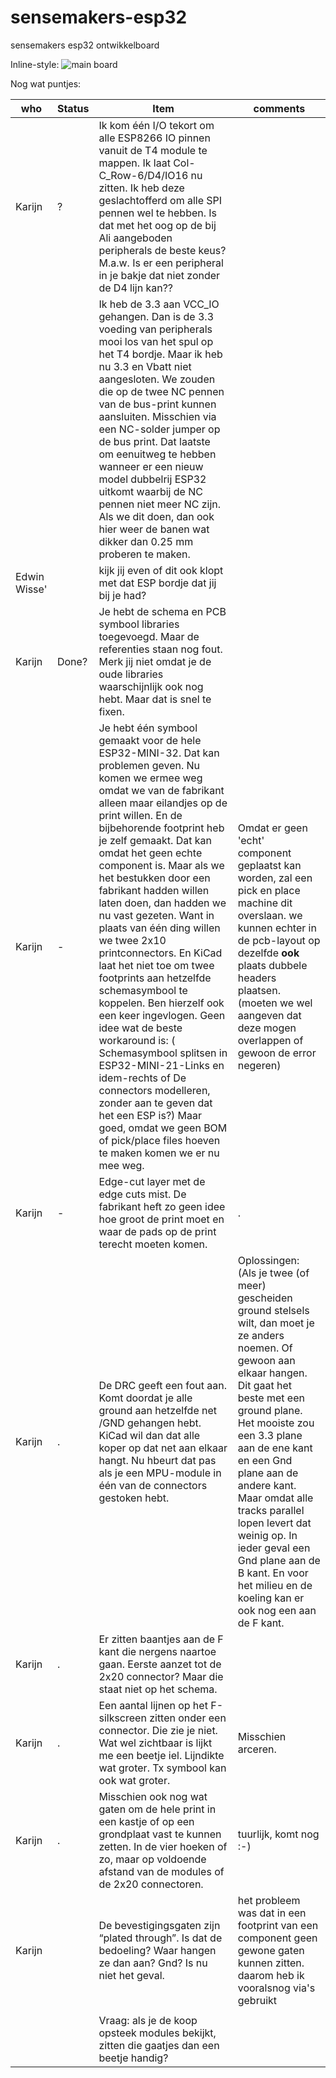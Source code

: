 # sensemakers-esp32
sensemakers esp32 ontwikkelboard



Inline-style: 
![main board](https://github.com/Karijn/sensemakers-esp32/images/wemos-baseplate.png "Main board")



Nog wat puntjes:

| who| Status  | Item           | comments  |
| ------ | --- | -------------  | -----     |
| Karijn| ?  |Ik kom één I/O tekort om alle ESP8266 IO pinnen vanuit de T4 module te mappen.  Ik laat Col-C_Row-6/D4/IO16 nu zitten.  Ik heb deze geslachtofferd om alle SPI pennen wel te hebben.  Is dat met het oog op de bij Ali aangeboden peripherals de beste keus? M.a.w. Is er een peripheral in je bakje dat niet zonder de D4 lijn kan??       |  |
|      | | Ik heb de 3.3 aan VCC_IO gehangen.  Dan is de 3.3 voeding van peripherals mooi los van het spul op het T4 bordje.  Maar ik heb nu 3.3 en Vbatt niet aangesloten.  We zouden die op de twee NC pennen van de bus-print kunnen aansluiten.  Misschien via een NC-solder jumper op de bus print. Dat laatste om eenuitweg te hebben wanneer er een nieuw model dubbelrij ESP32 uitkomt waarbij de NC pennen niet meer NC zijn.  Als we dit doen, dan ook hier weer de banen wat dikker dan 0.25 mm proberen te maken.      |    |
|  Edwin Wisse'    |  | kijk jij even of dit ook klopt met dat ESP bordje dat jij bij je had? |    |
| Karijn | Done? | Je hebt de schema en PCB symbool libraries toegevoegd. Maar de referenties staan nog fout.  Merk jij niet omdat je de oude libraries waarschijnlijk ook nog hebt.  Maar dat is snel te fixen.|
| Karijn |  - | Je hebt één symbool gemaakt voor de hele ESP32-MINI-32. Dat kan problemen geven.  Nu komen we ermee weg omdat we van de fabrikant alleen maar eilandjes op de print willen. En de bijbehorende footprint heb je zelf gemaakt. Dat kan omdat het geen echte component is. Maar als we het bestukken door een fabrikant hadden willen laten doen, dan hadden we nu vast gezeten.  Want in plaats van één ding willen we twee 2x10 printconnectors. En KiCad laat het niet toe om twee footprints aan hetzelfde schemasymbool te koppelen.  Ben hierzelf ook een keer ingevlogen.  Geen idee wat de beste workaround is: (	Schemasymbool splitsen in ESP32-MINI-21-Links en idem-rechts of De connectors modelleren, zonder aan te geven dat het een ESP is?) Maar goed, omdat we geen BOM of pick/place files hoeven te maken komen we er nu mee weg.| Omdat er geen 'echt' component geplaatst kan worden, zal een pick en place machine dit overslaan. we kunnen echter in de pcb-layout op dezelfde **ook** plaats dubbele headers plaatsen. (moeten we wel aangeven dat deze mogen overlappen of gewoon de error negeren)| 
| Karijn | - | Edge-cut layer met de edge cuts mist.  De fabrikant heft zo geen idee hoe groot de print moet en waar de pads op de print terecht moeten komen. | . |
| Karijn | . | De DRC geeft een fout aan. Komt doordat je alle ground aan hetzelfde net /GND gehangen hebt.  KiCad wil dan dat alle koper op dat net aan elkaar hangt.  Nu hbeurt dat pas als je een MPU-module in één van de connectors gestoken hebt.|  Oplossingen: (Als je twee (of meer) gescheiden ground stelsels wilt, dan moet je ze anders noemen. Of gewoon aan elkaar hangen.	Dit gaat het beste met een ground plane.  Het mooiste zou een 3.3 plane aan de ene kant en een Gnd plane aan de andere kant. Maar omdat alle tracks parallel lopen levert dat weinig op. In ieder geval een Gnd plane aan de B kant. En voor het milieu en de koeling kan er ook nog een aan de F kant.|
| Karijn | . | Er zitten baantjes aan de F kant die nergens naartoe gaan.  Eerste aanzet tot de 2x20 connector?  Maar die staat niet op het schema. | |
| Karijn | . | Een aantal lijnen op het F-silkscreen zitten onder een connector. Die zie je niet. Wat wel zichtbaar is lijkt me een beetje iel. Lijndikte wat groter.  Tx symbool kan ook wat groter. | Misschien arceren.|
| Karijn | . | Misschien ook nog wat gaten om de hele print in een kastje of op een grondplaat vast te kunnen zetten.  In de vier hoeken of zo, maar op voldoende afstand van de modules of de 2x20 connectoren. | tuurlijk, komt nog :-)| 
| Karijn | | De bevestigingsgaten zijn “plated through”.  Is dat de bedoeling?  Waar hangen ze dan aan? Gnd? Is nu niet het geval.| het probleem was dat in een footprint van een component geen gewone gaten kunnen zitten. daarom heb ik vooralsnog via's gebruikt |
| | | |
| | | Vraag: als je de koop opsteek modules bekijkt, zitten die gaatjes dan een beetje handig? | |

